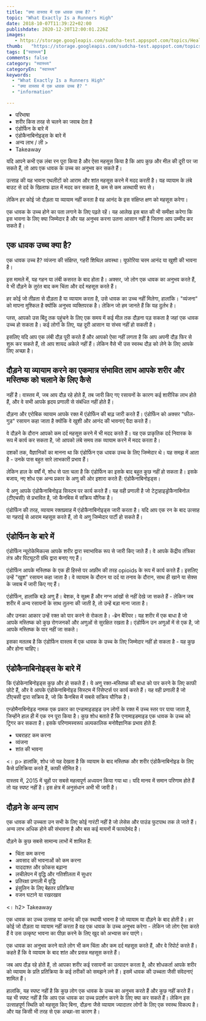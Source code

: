 ```yaml
---
title: "क्या वास्तव में एक धावक उच्च है? "
topic: "What Exactly Is a Runners High"
date: 2018-10-07T11:39:22+02:00
publishdate: 2020-12-20T12:00:01.226Z
images: 
   - https://storage.googleapis.com/sudcha-test.appspot.com/topics/Health/default-selection/13.jpg
thumb:   "https://storage.googleapis.com/sudcha-test.appspot.com/topics/Health/default-selection/thumb/13.jpg"
tags: ["स्वास्थ्य"]
comments: false
category: "स्वास्थ्य"
categoryEn: "स्वास्थ्य"
keywords: 
  - "What Exactly Is a Runners High"
  - "क्या वास्तव में एक धावक उच्च है? "
  - "information"

---
```

<ul> <li> परिभाषा </li> <li> शरीर किस तरह से चलने का जवाब देता है </li> <li> एंडोर्फिन के बारे में </li> <li> एंडोकैनाबिनोइड्स के बारे में </li> <li> अन्य लाभ / ली > <li> Takeaway </li> </ul> <p> यदि आपने कभी एक लंबा रन पूरा किया है और ऐसा महसूस किया है कि आप कुछ और मील की दूरी पर जा सकते हैं, तो आप एक धावक के उच्च का अनुभव कर सकते हैं। </p> <p> उत्साह की यह भावना एथलीटों को आराम और शांत महसूस करने में मदद करती है। यह व्यायाम के लंबे बाउट से दर्द के खिलाफ ढाल में मदद कर सकता है, कम से कम अस्थायी रूप से। </p> <p> लेकिन हर कोई जो दौड़ता या व्यायाम नहीं करता है वह आनंद के इस संक्षिप्त क्षण को महसूस करेगा। </p> <p> एक धावक के उच्च होने का पता लगाने के लिए पढ़ते रहें। यह आलेख इस बात की भी समीक्षा करेगा कि इस भावना के लिए क्या जिम्मेदार है और यह अनुभव करना उतना आसान नहीं है जितना आप उम्मीद कर सकते हैं। </p> <h2> एक धावक उच्च क्या है? </H2> <p> एक धावक उच्च है? व्यंजना की संक्षिप्त, गहरी शिथिल अवस्था। यूफोरिया चरम आनंद या खुशी की भावना है। </p> <p> इस मामले में, यह गहन या लंबी कसरत के बाद होता है। अक्सर, जो लोग एक धावक का अनुभव करते हैं, वे भी दौड़ने के तुरंत बाद कम चिंता और दर्द महसूस करते हैं। </p> <p> हर कोई जो तीव्रता से दौड़ता है या व्यायाम करता है, उसे धावक का उच्च नहीं मिलेगा, हालांकि। "व्यंजना" को मापना मुश्किल है क्योंकि अनुभव व्यक्तिपरक है। लेकिन जो हम जानते हैं कि यह दुर्लभ है। </p> <p> प्लस, आपको उस बिंदु तक पहुंचने के लिए एक समय में कई मील तक दौड़ना पड़ सकता है जहां एक धावक उच्च हो सकता है। कई लोगों के लिए, यह दूरी आसान या संभव नहीं हो सकती है। </p> <p> इसलिए यदि आप एक लंबी दौड़ पूरी करते हैं और आपको ऐसा नहीं लगता है कि आप अपनी दौड़ फिर से शुरू कर सकते हैं, तो आप शायद अकेले नहीं हैं। लेकिन वैसे भी उस स्वस्थ दौड़ को लेने के लिए आपके लिए अच्छा है। </p> <h2> दौड़ने या व्यायाम करने का एकमात्र संभावित लाभ आपके शरीर और मस्तिष्क को चलाने के लिए कैसे </h2> <p> नहीं है। वास्तव में, जब आप दौड़ रहे होते हैं, तब जारी किए गए रसायनों के कारण कई शारीरिक लाभ होते हैं, और वे सभी आपके हृदय प्रणाली से संबंधित नहीं होते हैं। </p> <p> दौड़ना और एरोबिक व्यायाम आपके रक्त में एंडोर्फिन की बाढ़ जारी करते हैं। एंडोर्फिन को अक्सर "फील-गुड" रसायन कहा जाता है क्योंकि वे खुशी और आनंद की भावनाएं पैदा करते हैं। </p> <p> वे दौड़ने के दौरान आपको कम दर्द महसूस करने में भी मदद करते हैं। यह एक प्राकृतिक दर्द निवारक के रूप में कार्य कर सकता है, जो आपको लंबे समय तक व्यायाम करने में मदद करता है। </p> <p> दशकों तक, वैज्ञानिकों का मानना ​​था कि एंडोर्फिन एक धावक उच्च के लिए जिम्मेदार थे। यह समझ में आता है - उनके पास बहुत सारे लाभकारी प्रभाव हैं। </p> <p> लेकिन हाल के वर्षों में, शोध से पता चला है कि एंडोर्फिन का इसके बाद बहुत कुछ नहीं हो सकता है। इसके बजाय, नए शोध एक अन्य प्रकार के अणु की ओर इशारा करते हैं: एंडोकैनाबिनोइड्स। </p> <p> ये अणु आपके एंडोकैनाबिनोइड सिस्टम पर कार्य करते हैं। यह वही प्रणाली है जो टेट्राहाइड्रोकैनाबिनोल (टीएचसी) से प्रभावित है, जो कैनबिस में सक्रिय यौगिक है। </p> <p> एंडोर्फिन की तरह, व्यायाम रक्तप्रवाह में एंडोकैनाबिनोइड्स जारी करता है। यदि आप एक रन के बाद उत्साह या गहराई से आराम महसूस करते हैं, तो ये अणु जिम्मेदार पार्टी हो सकते हैं। </p> <h2> एंडोर्फिन के बारे में </h2> <p> एंडोर्फिन न्यूरोकेमिकल्स आपके शरीर द्वारा स्वाभाविक रूप से जारी किए जाते हैं। वे आपके केंद्रीय तंत्रिका तंत्र और पिट्यूटरी ग्रंथि द्वारा बनाए गए हैं। </p> <p> एंडोर्फिन आपके मस्तिष्क के एक ही हिस्से पर अफ़ीम की तरह opioids के रूप में कार्य करते हैं। इसलिए उन्हें "खुश" रसायन कहा जाता है। वे व्यायाम के दौरान या दर्द या तनाव के दौरान, साथ ही खाने या सेक्स के जवाब में जारी किए गए हैं। </p> <p> एंडोर्फिन, हालांकि बड़े अणु हैं। बेशक, वे सूक्ष्म हैं और नग्न आंखों से नहीं देखे जा सकते हैं - लेकिन जब शरीर में अन्य रसायनों के साथ तुलना की जाती है, तो उन्हें बड़ा माना जाता है। </p> <p> और उनका आकार उन्हें रक्त को पार करने से रोकता है। -ब्रेन बैरियर। यह शरीर में एक बाधा है जो आपके मस्तिष्क को कुछ रोगजनकों और अणुओं से सुरक्षित रखता है। एंडोर्फिन उन अणुओं में से एक है, जो आपके मस्तिष्क के पार नहीं जा सकते। </p> <p> इसका मतलब है कि एंडोर्फिन वास्तव में एक धावक के उच्च के लिए जिम्मेदार नहीं हो सकता है - यह कुछ और होना चाहिए। </p> <h2> एंडोकैनाबिनोइड्स के बारे में </h2> <p> कि एंडोकेनाबिनोइड्स कुछ और हो सकते हैं। ये अणु रक्त-मस्तिष्क की बाधा को पार करने के लिए काफी छोटे हैं, और वे आपके एंडोकेनाबिनोइड सिस्टम में रिसेप्टर्स पर कार्य करते हैं। यह वही प्रणाली है जो टीएचसी द्वारा सक्रिय है, जो कि कैनबिस में सबसे सक्रिय यौगिक है। </p> <p> एन्डोमैनाबिनोइड नामक एक प्रकार का एन्डामाइडाइड उन लोगों के रक्त में उच्च स्तर पर पाया जाता है, जिन्होंने हाल ही में एक रन पूरा किया है। कुछ शोध बताते हैं कि एनामाइडमाइड एक धावक के उच्च को ट्रिगर कर सकता है। इसके परिणामस्वरूप अल्पकालिक मनोवैज्ञानिक प्रभाव होते हैं: </p> <ul> <li> घबराहट कम करना </li> <li> व्यंजना </li> <li> शांत की भावना </li> </ul> <। p> हालांकि, शोध जो यह देखता है कि व्यायाम के बाद मस्तिष्क और शरीर एंडोकैनाबिनोइड के लिए कैसे प्रतिक्रिया करते हैं, काफी सीमित है। </p> <p> वास्तव में, 2015 में चूहों पर सबसे महत्वपूर्ण अध्ययन किया गया था। यदि मानव में समान परिणाम होते हैं तो यह स्पष्ट नहीं है। इस क्षेत्र में अनुसंधान अभी भी जारी है। </p> <h2> दौड़ने के अन्य लाभ </h2> <p> एक धावक की उच्चता उन सभी के लिए कोई गारंटी नहीं है जो लेसेस और पाउंड फुटपाथ तक ले जाते हैं। अन्य लाभ अधिक होने की संभावना है और बस कई मायनों में फायदेमंद है। </p> <p> दौड़ने के कुछ सबसे सामान्य लाभों में शामिल हैं: </p> <ul> <li> चिंता कम करना </li> <li> अवसाद की भावनाओं को कम करना </li> <li> याददाश्त और फ़ोकस बढ़ाना </li > <li> लचीलेपन में वृद्धि और गतिशीलता में सुधार </li> <li> प्रतिरक्षा प्रणाली में वृद्धि </li> <li> इंसुलिन के लिए बेहतर प्रतिक्रिया </li> <li> वजन घटाने या रखरखाव </li> </ul> <। h2> Takeaway </h2> <p> एक धावक का उच्च उत्साह या आनंद की एक स्थायी भावना है जो व्यायाम या दौड़ने के बाद होती है। हर कोई जो दौड़ता या व्यायाम नहीं करता है वह एक धावक के उच्च अनुभव करेगा - लेकिन जो लोग ऐसा करते हैं वे उस उत्कृष्ट भावना का पीछा करने के लिए खुद को अभ्यास कर पाएंगे। </p> <p> एक धावक का अनुभव करने वाले लोग भी कम चिंता और कम दर्द महसूस करते हैं, और वे रिपोर्ट करते हैं। कहते हैं कि वे व्यायाम के बाद शांत और प्रसन्न महसूस करते हैं। </p> <p> जब आप दौड़ रहे होते हैं, तो आपका शरीर कई रसायनों का उत्पादन करता है, और शोधकर्ता आपके शरीर को व्यायाम के प्रति प्रतिक्रिया के कई तरीकों को समझने लगे हैं। इसमें धावक की उच्चता जैसी संवेदनाएं शामिल हैं। </p> <p> हालांकि, यह स्पष्ट नहीं है कि कुछ लोग एक धावक के उच्च का अनुभव करते हैं और कुछ नहीं करते हैं। यह भी स्पष्ट नहीं है कि आप एक धावक का उच्च प्रदर्शन करने के लिए क्या कर सकते हैं। लेकिन इस उत्साहपूर्ण स्थिति को महसूस किए बिना, दौड़ना जैसे व्यायाम ज्यादातर लोगों के लिए एक स्वस्थ विकल्प है। और यह किसी भी तरह से एक अच्छा-सा कारण है। </p> 